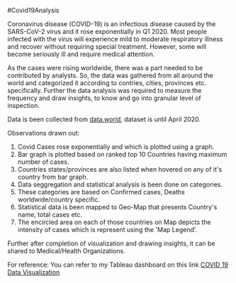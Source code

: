 #Covid19Analysis

Coronavirus disease (COVID-19) is an infectious disease caused by the SARS-CoV-2 virus and it rose exponentially in Q1 2020.
Most people infected with the virus will experience mild to moderate respiratory illness and recover without requiring special treatment. However, some will become seriously ill and require medical attention.

As the cases were rising worldwide, there was a part needed to be contributed by analysts.
So, the data was gathered from all around the world and categorized it according to contries, cities, provinces etc. specifically. Further the data analysis was required to measure the frequency and draw insights, to know and go into granular level of inspection.

Data is been collected from [data.world](https://data.world/), dataset is until April 2020.

Observations drawn out:
1. Covid Cases rose exponentially and which is plotted using a graph.
2. Bar graph is plotted based on ranked top 10 Countries having maximum number of cases.
3. Countries states/provinces are also listed when hovered on any of it's country from bar graph.
4. Data seggregation and statistical analysis is been done on categories.
5. These categories are based on Confirmed cases, Deaths worldwide/country specific.
6. Statistical data is been mapped to Geo-Map that presents Country's name, total cases etc.
7. The encircled area on each of those countries on Map depicts the intensity of cases which is represent using the 'Map Legend'.

Further after completion of visualization and drawing insights, it can be shared to Medical/Health Organizations. 

For reference: You can refer to my Tableau dashboard on this link [COVID 19 Data Visualization](https://public.tableau.com/app/profile/kushal4325/viz/covid19tableau_16315389035030/Dashboard1?publish=yes)
